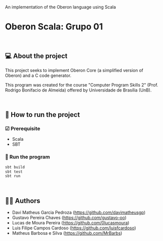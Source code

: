 
An implementation of the Oberon language using Scala

# Oberon Scala: Grupo 01

<br>

## 💻 About the project

This project seeks to implement Oberon Core (a simplified version of Oberon) and a C code generator.

This program was created for the course "Computer Program Skills 2" (Prof. Rodrigo Bonifacio de Almeida) offered by Universidade de Brasília (UnB).

<br>

## 🚀 How to run the project

### ☑ Prerequisite
- Scala
- SBT

### 🎲 Run the program
```Scala
sbt build
sbt test
sbt run
```

<br>

## 👨‍💻 Authors
- Davi Matheus Garcia Pedroza (https://github.com/davimatheusgp)
- Gustavo Pereira Chaves (https://github.com/gustavo-oo)
- Lucas de Moura Pereira (https://github.com/0lucasmoura)
- Luis Filipe Campos Cardoso (https://github.com/luisfcardoso)
- Matheus Barbosa e Silva (https://github.com/MrBarbs)

